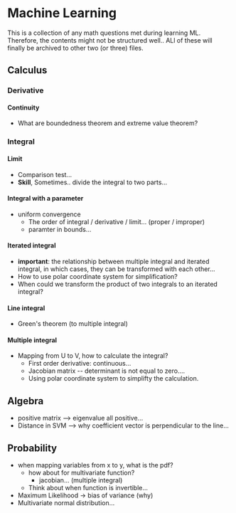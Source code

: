 # Machine Learning
This is a collection of any math questions met during learning ML.
Therefore, the contents might not be structured well..
ALl of these will finally be archived to other two (or three) files.

## Calculus


### Derivative

#### Continuity

- What are boundedness theorem and extreme value theorem?

### Integral

#### Limit
- Comparison test...
- **Skill**, Sometimes.. divide the integral to two parts...

#### Integral with a parameter
- uniform convergence
    - The order of integral / derivative / limit... (proper / improper)
    - paramter in bounds...

#### Iterated integral
- **important**: the relationship between multiple integral and iterated integral,
in which cases, they can be transformed with each other...
- How to use polar coordinate system for simplification?
- When could we transform the product of two integrals to an iterated integral?

#### Line integral

- Green's theorem (to multiple integral)

#### Multiple integral

- Mapping from U to V, how to calculate the integral?
    - First order derivative: continuous...
    - Jacobian matrix -- determinant is not equal to zero....
    - Using polar coordinate system to simplifty the calculation.

## Algebra
- positive matrix --> eigenvalue all positive...
- Distance in SVM --> why coefficient vector is perpendicular to the line...


## Probability
- when mapping variables from x to y, what is the pdf?
    - how about for multivariate function?
        - jacobian... (multiple integral) 
    - Think about when function is invertible...
- Maximum Likelihood -> bias of variance (why)
- Multivariate normal distribution...
